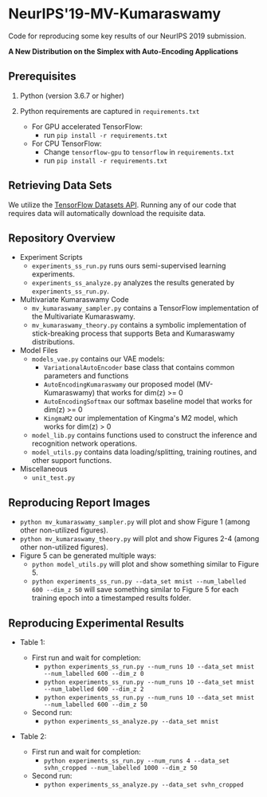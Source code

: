 NeurIPS'19-MV-Kumaraswamy
==========

Code for reproducing some key results of our NeurIPS 2019 submission.

**A New Distribution on the Simplex with Auto-Encoding Applications**  

## Prerequisites

1. Python (version 3.6.7 or higher)

2. Python requirements are captured in `requirements.txt`
	- For GPU accelerated TensorFlow: 
	    - run `pip install -r requirements.txt`
	- For CPU TensorFlow:
	    - Change `tensorflow-gpu` to `tensorflow` in `requirements.txt`
	    - run `pip install -r requirements.txt`

## Retrieving Data Sets

We utilize the [TensorFlow Datasets API](https://www.tensorflow.org/datasets/). Running any of our code that requires data will automatically download the requisite data.

## Repository Overview

- Experiment Scripts
    - `experiments_ss_run.py` runs ours semi-supervised learning experiments.
    - `experiments_ss_analyze.py` analyzes the results generated by `experiments_ss_run.py`.
- Multivariate Kumaraswamy Code
    - `mv_kumaraswamy_sampler.py` contains a TensorFlow implementation of the Multivariate Kumaraswamy.
    - `mv_kumaraswamy_theory.py` contains a symbolic implementation of stick-breaking process that supports Beta and Kumaraswamy distributions.
- Model Files
    - `models_vae.py` contains our VAE models:
        - `VariationalAutoEncoder` base class that contains common parameters and functions
        - `AutoEncodingKumaraswamy` our proposed model (MV-Kumaraswamy) that works for dim(z) >= 0
        - `AutoEncodingSoftmax` our softmax baseline model that works for dim(z) >= 0
        - `KingmaM2` our implementation of Kingma's M2 model, which works for dim(z) > 0
    - `model_lib.py` contains functions used to construct the inference and recognition network operations.
    - `model_utils.py` contains data loading/splitting, training routines, and other support functions.
- Miscellaneous
    - `unit_test.py` 

## Reproducing Report Images

- `python mv_kumaraswamy_sampler.py` will plot and show Figure 1 (among other non-utilized figures).
- `python mv_kumaraswamy_theory.py` will plot and show Figures 2-4 (among other non-utilized figures).
- Figure 5 can be generated multiple ways:
    - `python model_utils.py` will plot and show something similar to Figure 5.
    - `python experiments_ss_run.py --data_set mnist --num_labelled 600 --dim_z 50` will save something similar to Figure 5 for each training epoch into a timestamped results folder.

## Reproducing Experimental Results

- Table 1:
    - First run and wait for completion:
        - `python experiments_ss_run.py --num_runs 10 --data_set mnist --num_labelled 600 --dim_z 0`
        - `python experiments_ss_run.py --num_runs 10 --data_set mnist --num_labelled 600 --dim_z 2`
        - `python experiments_ss_run.py --num_runs 10 --data_set mnist --num_labelled 600 --dim_z 50`
    - Second run:
        - `python experiments_ss_analyze.py --data_set mnist`     
        
- Table 2:
    - First run and wait for completion:
        - `python experiments_ss_run.py --num_runs 4 --data_set svhn_cropped --num_labelled 1000 --dim_z 50`
    - Second run:
        - `python experiments_ss_analyze.py --data_set svhn_cropped`

